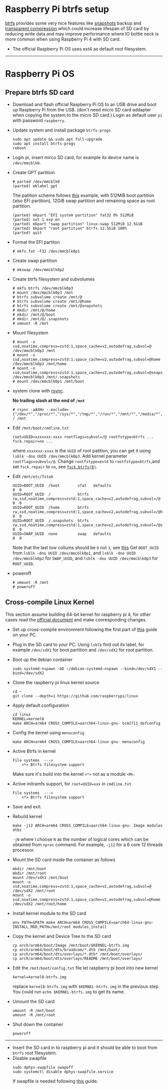 # Raspberry Pi btrfs setup

[btrfs](https://wiki.archlinux.org/title/Btrfs) provides some very nice features like [snapshots](https://btrfs.wiki.kernel.org/index.php/SysadminGuide#Snapshots) backup and [transparent compression](https://wiki.archlinux.org/title/Btrfs#Compression) which could increase lifespan of SD card by reducing write data and may improve performance where IO bottle neck is more common when using Raspberry Pi 4 with SD card.

- The official Raspberry Pi OS uses ext4 as default root filesystem.




___
# Raspberry Pi OS

## Prepare btrfs SD card

- Download and flash official Raspberry Pi OS to an USB drive and boot up Raspberry Pi from the USB.
  (don't need micro SD card addapter when copying the system to the micro SD card.)
  Login as default user `pi` with password `raspberry`.
- Update system and install package `btrfs-progs`
  ```
  sudo apt update && sudo apt full-upgrade 
  sudo apt install btrfs-progs
  reboot
  ```
- Login pi, insert mirco SD card, for example its device name is `/dev/mmcblk0`.

- Create GPT partition
  ```
  # parted /dev/mmcblk0
  (parted) mklabel gpt
  ```
  The patition scheme follows [this](https://wiki.archlinux.org/title/Parted#UEFI/GPT_examples) example,
  with 512MiB boot partition (also EFI partition), 12GiB swap partition and remaining space as root partition.
  ```
  (parted) mkpart "EFI system partition" fat32 0% 512MiB
  (parted) set 1 esp on
  (parted) mkpart "swap partition" linux-swap 512MiB 12.5GiB
  (parted) mkpart "root partition" btrfs 12.5GiB 100%
  (parted) quit
  ```
- Format the EFI partiton
  ```
  # mkfs.fat -F32 /dev/mmcblk0p1
  ```
- Create swap partition
  ```
  # mkswap /dev/mmcblk0p2
  ```
- Create btrfs filesystem and subvolumes
  ```
  # mkfs.btrfs /dev/mmcblk0p3
  # mount /dev/mmcblk0p3 /mnt
  # btrfs subvolume create /mnt/@
  # btrfs subvolume create /mnt/@home
  # btrfs subvolume create /mnt/@snapshots
  # mkdir /mnt/@/home
  # mkdir /mnt/@/boot
  # mkdir /mnt/@/.snapshots
  # umount -R /mnt
  ```
  
- Mount filesystem
  ```
  # mount -o ssd,noatime,compress=zstd:1,space_cache=v2,autodefrag,subvol=@ /dev/mmcblk0p3 /mnt
  # mount -o ssd,noatime,compress=zstd:1,space_cache=v2,autodefrag,subvol=@home /dev/mmcblk0p3 /mnt/home
  # mount -o ssd,noatime,compress=zstd:1,space_cache=v2,autodefrag,subvol=@snapshots /dev/mmcblk0p3 /mnt/.snapshots
  # mount /dev/mmcblk0p1 /mnt/boot
  ```
- system clone with [rsync](https://wiki.archlinux.org/title/Rsync#Full_system_backup).

  **No trailing slash at the end of `/mnt`**
  ```
  # rsync -aAXHv --exclude={"/dev/*","/proc/*","/sys/*","/tmp/*","/run/*","/mnt/*","/media/*","/lost+found"} / /mnt
  ```

- Edit `/mnt/boot/cmdline.txt` 
  ```
  root=UUID=xxxxxxx-xxxx rootflags=subvol=/@ rootfstype=btrfs ... fsck.repair=no ...
  ```
  where `xxxxxxx-xxxx` is the `UUID` of root patition, you can get it using `lsblk -dno UUID /dev/mmcblk0p3`.
  Add kernel parameter `rootflags=subvol=/@`.
  Change `rootfstype=ext4` to `rootfstype=btrfs`,and
  set `fsck.repair` to `no`, see [`fsck.btrfs(8)`](https://man.archlinux.org/man/fsck.btrfs.8).

- Edit `/mnt/etc/fstab`
  ```
  UUID=BOOT_UUID  /boot        vfat   defaults                                                                     0  0
  UUID=ROOT_UUID  /            btrfs  rw,ssd,noatime,compress=zstd:1,space_cache=v2,autodefrag,subvol=/@	         0  0
  UUID=ROOT_UUID  /home        btrfs  rw,ssd,noatime,compress=zstd:1,space_cache=v2,autodefrag,subvol=/@home	     0  0
  UUID=ROOT_UUID  /.snapshots  btrfs  rw,ssd,noatime,compress=zstd:1,space_cache=v2,autodefrag,subvol=/@snapshots	 0  0
  UUID=SWAP_UUID  none         swap   defaults                                                                     0  0
  ```
  Note that the last tow collums should be `0` not `1`, see [this](https://wiki.archlinux.org/title/Fstab#Usage)
  Get `BOOT_UUID` from `lsblk -dno UUID /dev/mmcblk0p1`, and `lsblk -dno UUID /dev/mmcblk0p2` for `SWAP_UUID`, and `lsblk -dno UUID /dev/mmcblk0p3` for `ROOT_UUID`.

- poweroff
  ```
  # umount -R /mnt
  # poweroff
  ```

## Cross-compile Linux Kernel
This section assume building 64-bit kernel for raspberry pi 4, for other cases read the [official document](https://www.raspberrypi.org/documentation/computers/linux_kernel.html#cross-compiling-the-kernel) and make cooresponding changes.

- Set up cross-compile environment following the first part of [this](https://github.com/Bai-Qiang/Raspberry_Pi_tinkering_notes/blob/main/Cross_compile_Linux_kernel.md#create-a-clean-debian-environment) guide
  on your PC.
- Plug in the SD card to your PC. Using `lsblk` find out its label, for example `/dev/sdX1` for boot partition and `/dev/sdX2` for root partition.
- Boot up the debian container
  ```
  sudo systemd-nspawn -bD ~/debian-systemd-nspawn --bind=/dev/sdX1 --bind=/dev/sdX2
  ```
- Clone the raspberry pi linux kernel source
  ```
  cd ~
  git clone --depth=1 https://github.com/raspberrypi/linux
  ```
- Apply default configuration
  ```
  cd linux
  KERNEL=kernel8
  make ARCH=arm64 CROSS_COMPILE=aarch64-linux-gnu- bcm2711_defconfig
  ```
- Config the kernel using `menuconfig`
  ```
  make ARCH=arm64 CROSS_COMPILE=aarch64-linux-gnu- menuconfig
  ```
- Active Btrfs in kernel
  ```
  File systems  --->
      <*> Btrfs filesystem support
  ```
  Make sure it's build into the kernel `<*>` not as a module `<M>`.
- Active initramfs support, for `root=UUID=xxx` in `cmdline.txt`
  ```
  File systems  --->
      <*> Btrfs filesystem support
  ```
- Save and exit.
- Rebuild kernel
  ```
  make -j12 ARCH=arm64 CROSS_COMPILE=aarch64-linux-gnu- Image modules dtbs
  ```
  `-jN` where I choose `N` as the number of logical cores which can be obtained from `nproc` command.
  For example, `-j12` for a 6 core 12 threads processor.

- Mount the SD card inside the container as follows
  ```
  mkdir /mnt/boot
  mkdir /mnt/root
  mount /dev/sdX1 /mnt/boot
  mount -o ssd,noatime,compress=zstd:1,space_cache=v2,autodefrag,subvol=@ /dev/sdX2 /mnt/root
  mount -o ssd,noatime,compress=zstd:1,space_cache=v2,autodefrag,subvol=@home /dev/sdX2 /mnt/root/home
  ```
- Install kernel module to the SD card
  ```
  env PATH=$PATH make ARCH=arm64 CROSS_COMPILE=aarch64-linux-gnu- INSTALL_MOD_PATH=/mnt/root modules_install
  ```
- Copy the kernel and Device Tree to the SD card
  ```
  cp arch/arm64/boot/Image /mnt/boot/$KERNEL-btrfs.img
  cp arch/arm64/boot/dts/broadcom/*.dtb /mnt/boot/
  cp arch/arm64/boot/dts/overlays/*.dtb* /mnt/boot/overlays/
  cp arch/arm64/boot/dts/overlays/README /mnt/boot/overlays/
  ```
- Edit the `/mnt/boot/config.txt` file let raspberry pi boot into new kernel
  ```
  kernel=kernel8-btrfs.img
  ```
  replace `kernel8-btrfs.img` with `$KERNEL-btrfs.img` in the previous step.
  You could run `echo $KERNEL-btrfs.img` to get its name.
- Umount the SD card
  ```
  umount -R /mnt/boot
  umount -R /mnt/root
  ```
- Shut down the container
  ```
  poweroff
  ```

___
- Insert the SD card in to raspberry pi and it should be able to boot from `btrfs` root filesystem.
- Disable swapfile
  ```
  sudo dphys-swapfile swapoff
  sudo systemctl disable dphys-swapfile.service
  ```
  If swapfile is needed following [this](https://wiki.archlinux.org/title/Btrfs#Swap_file) guide.



